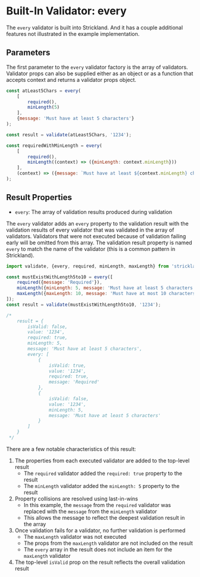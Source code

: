 # Built-In Validator: every

The `every` validator is built into Strickland. And it has a couple additional features not illustrated in the example implementation.

## Parameters

The first parameter to the `every` validator factory is the array of validators. Validator props can also be supplied either as an object or as a function that accepts context and returns a validator props object.

``` jsx
const atLeast5Chars = every(
    [
        required(),
        minLength(5)
    ],
    {message: 'Must have at least 5 characters'}
);

const result = validate(atLeast5Chars, '1234');

const requiredWithMinLength = every(
    [
        required(),
        minLength((context) => ({minLength: context.minLength}))
    ],
    (context) => ({message: `Must have at least ${context.minLength} characters`})
);
```

## Result Properties

* `every`: The array of validation results produced during validation

The `every` validator adds an `every` property to the validation result with the validation results of every validator that was validated in the array of validators. Validators that were not executed because of validation failing early will be omitted from this array. The validation result property is named `every` to match the name of the validator (this is a common pattern in Strickland).

``` jsx
import validate, {every, required, minLength, maxLength} from 'strickland';

const mustExistWithLength5to10 = every([
    required({message: 'Required'}),
    minLength({minLength: 5, message: 'Must have at least 5 characters'}),
    maxLength({maxLength: 10, message: 'Must have at most 10 characters'})
]);
const result = validate(mustExistWithLength5to10, '1234');

/*
    result = {
        isValid: false,
        value: '1234',
        required: true,
        minLength: 5,
        message: 'Must have at least 5 characters',
        every: [
            {
                isValid: true,
                value: '1234',
                required: true,
                message: 'Required'
            },
            {
                isValid: false,
                value: '1234',
                minLength: 5,
                message: 'Must have at least 5 characters'
            }
        ]
    }
 */
```

There are a few notable characteristics of this result:

1. The properties from each executed validator are added to the top-level result
    * The `required` validator added the `required: true` property to the result
    * The `minLength` validator added the `minLength: 5` property to the result
1. Property collisions are resolved using last-in-wins
    * In this example, the `message` from the `required` validator was replaced with the `message` from the `minLength` validator
    * This allows the message to reflect the deepest validation result in the array
1. Once validation fails for a validator, no further validation is performed
    * The `maxLength` validator was not executed
    * The props from the `maxLength` validator are not included on the result
    * The `every` array in the result does not include an item for the `maxLength` validator
1. The top-level `isValid` prop on the result reflects the overall validation result
